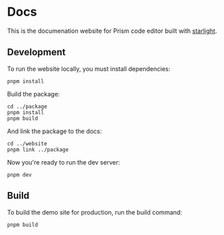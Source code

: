 # Docs

This is the documenation website for Prism code editor built with [starlight](https://starlight.astro.build).

## Development

To run the website locally, you must install dependencies:

	pnpm install

Build the package:

	cd ../package
	pnpm install
	pnpm build

And link the package to the docs:

	cd ../website
	pnpm link ../package

Now you're ready to run the dev server:

	pnpm dev

## Build

To build the demo site for production, run the build command:

	pnpm build

